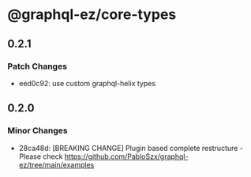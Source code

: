 # @graphql-ez/core-types

## 0.2.1

### Patch Changes

- eed0c92: use custom graphql-helix types

## 0.2.0

### Minor Changes

- 28ca48d: [BREAKING CHANGE] Plugin based complete restructure - Please check https://github.com/PabloSzx/graphql-ez/tree/main/examples
